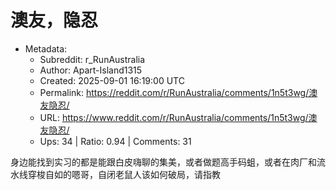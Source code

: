 # 澳友，隐忍

- Metadata:
  - Subreddit: r_RunAustralia
  - Author: Apart-Island1315
  - Created: 2025-09-01 16:19:00 UTC
  - Permalink: https://reddit.com/r/RunAustralia/comments/1n5t3wg/澳友隐忍/
  - URL: https://www.reddit.com/r/RunAustralia/comments/1n5t3wg/澳友隐忍/
  - Ups: 34 | Ratio: 0.94 | Comments: 31


身边能找到实习的都是能跟白皮嗨聊的集美，或者做题高手码蛆，或者在肉厂和流水线穿梭自如的嗯哥，自闭老鼠人该如何破局，请指教

